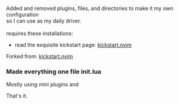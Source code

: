 <br>Added and removed plugins, files, and directories to make it my own configuration 
<br>so I can use as my daily driver. 
<br><br>
requires these installations:
- read the exquisite kickstart page: [kickstart.nvim](https://github.com/nvim-lua/kickstart.nvim)

Forked from: [kickstart.nvim](https://github.com/nvim-lua/kickstart.nvim)

### Made everything one file init.lua
Mostly using mini plugins and

That's it.
